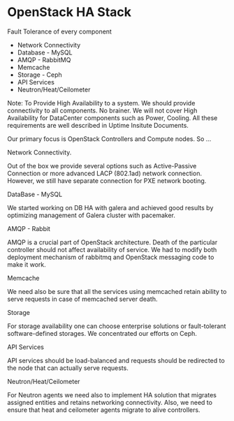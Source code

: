 # OpenStack HA Stack
Fault Tolerance of every component

- Network Connectivity <!-- .element: class="fragment" -->
- Database - MySQL <!-- .element: class="fragment" -->
- AMQP - RabbitMQ <!-- .element: class="fragment" -->
- Memcache <!-- .element: class="fragment" -->
- Storage - Ceph <!-- .element: class="fragment" -->
- API Services <!-- .element: class="fragment" -->
- Neutron/Heat/Ceilometer <!-- .element: class="fragment" -->

Note: To Provide High Availability to a system. We should provide connectivity to all components. No brainer. We will not cover High Availability for DataCenter components such as Power, Cooling. All these requirements are well described in Uptime Insitute Documents. 

Our primary focus is OpenStack Controllers and Compute nodes. So ...

Network Connectivity. 

Out of the box we provide several options such as Active-Passive Connection or more advanced LACP (802.1ad) network connection. However, we still have separate connection for PXE network booting.

DataBase - MySQL

We started working on DB HA with galera and achieved good results by optimizing management of Galera cluster with pacemaker.

AMQP - Rabbit

AMQP is a crucial part of OpenStack architecture. Death of the particular controller should not affect availability of service. We had to modify both deployment mechanism of rabbitmq and OpenStack messaging code to make it work.

Memcache

We need also be sure that all the services using memcached retain ability to serve requests in case of memcached server death.

Storage

For storage availability one can choose enterprise solutions or fault-tolerant software-defined storages. We concentrated our efforts on Ceph.

API Services

API services should be load-balanced and requests should be redirected to the node that can actually serve requests.

Neutron/Heat/Ceilometer

For Neutron agents we need also to implement HA solution that migrates assigned entities and retains networking connectivity. Also, we need to ensure that heat and ceilometer agents migrate to alive controllers.
